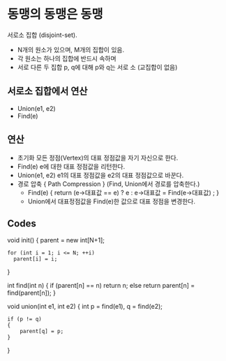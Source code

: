 # 동맹의 동맹은 동맹

서로소 집합 (disjoint-set).
  - N개의 원소가 있으며, M개의 집합이 있음.
  - 각 원소는 하나의 집합에 반드시 속하며
  - 서로 다른 두 집합 p, q에 대해 p와 q는 서로 소 (교집합이 없음)

## 서로소 집합에서 연산

  - Union(e1, e2)
  - Find(e)

## 연산

  - 초기화
    모든 정점(Vertex)의 대표 정점값을 자기 자신으로 한다.
  - Find(e)
    e에 대한 대표 정점값을 리턴한다.
  - Union(e1, e2)
    e1의 대표 정점값을 e2의 대표 정점값으로 바꾼다.
  - 경로 압축 { Path Compression } (Find, Union에서 경로를 압축한다.)
    * Find(e) { return (e->대표값 == e) ? e : e->대표값 = Find(e->대표값) ;  }
    * Union에서 대표정점값을 Find(e)한 값으로 대표 정점을 변경한다.

## Codes

  void init()
  {
    parent = new int[N+1];

    for (int i = 1; i <= N; ++i)
      parent[i] = i;    
  }

  int find(int n)
  {
    if (parent[n] == n)
      return n;
    else
      return parent[n] = find(parent[n]);
  }

  void union(int e1, int e2)
  {
    int p = find(e1), q = find(e2);

    if (p != q)
    {
        parent[q] = p;
    }
  }

